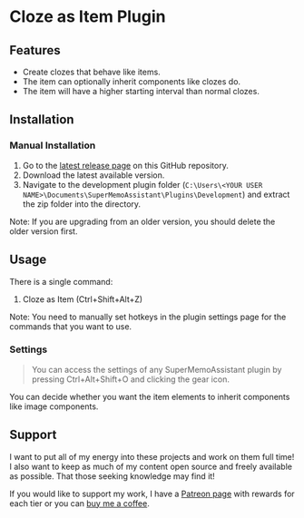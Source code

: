 # Cloze as Item Plugin

## Features

- Create clozes that behave like items.
- The item can optionally inherit components like clozes do.
- The item will have a higher starting interval than normal clozes.

## Installation

### Manual Installation

1. Go to the [latest release page](https://github.com/bjsi/SuperMemoAssistant.Plugins.HtmlTables/releases/latest) on this GitHub repository.
2. Download the latest available version.
3. Navigate to the development plugin folder (`C:\Users\<YOUR USER NAME>\Documents\SuperMemoAssistant\Plugins\Development`) and extract the zip folder into the directory.

Note: If you are upgrading from an older version, you should delete the older version first.

## Usage

There is a single command:

1. Cloze as Item (Ctrl+Shift+Alt+Z)

Note: You need to manually set hotkeys in the plugin settings page for the commands that you want to use.

### Settings

> You can access the settings of any SuperMemoAssistant plugin by pressing Ctrl+Alt+Shift+O and clicking the gear icon.

You can decide whether you want the item elements to inherit components like image components.

## Support

I want to put all of my energy into these projects and work on them full time! I also want to keep as much of my content open source and freely available as possible. That those seeking knowledge may find it!

If you would like to support my work, I have a [Patreon page](https://www.patreon.com/experimental_learning) with rewards for each tier or you can [buy me a coffee](https://www.buymeacoffee.com/experilearning).
